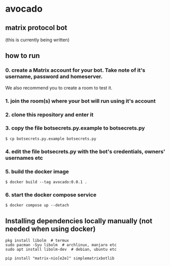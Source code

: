 # avocado

## matrix protocol bot

(this is currently being written)

## how to run

### 0. create a Matrix account for your bot. Take note of it's username, password and homeserver.

We also recommend you to create a room to test it.

### 1. join the room(s) where your bot will run using it's account

### 2. clone this repository and enter it

### 3. copy the file botsecrets.py.example to botsecrets.py

```
$ cp botsecrets.py.example botsecrets.py
```

### 4. edit the file botsecrets.py with the bot's credentials, owners' usernames etc

### 5. build the docker image

```
$ docker build --tag avocado:0.0.1 .
```

### 6. start the docker compose service

```
$ docker compose up --detach
```

## Installing dependencies locally manually (not needed when using docker)

```
pkg install libolm  # termux
sudo pacman -Syu libolm  # archlinux, manjaro etc
sudo apt install libolm-dev  # debian, ubuntu etc
```

```
pip install "matrix-nio[e2e]" simplematrixbotlib
```

